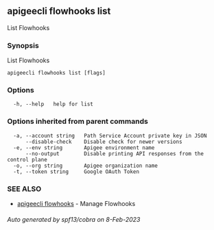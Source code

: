 ## apigeecli flowhooks list

List Flowhooks

### Synopsis

List Flowhooks

```
apigeecli flowhooks list [flags]
```

### Options

```
  -h, --help   help for list
```

### Options inherited from parent commands

```
  -a, --account string   Path Service Account private key in JSON
      --disable-check    Disable check for newer versions
  -e, --env string       Apigee environment name
      --no-output        Disable printing API responses from the control plane
  -o, --org string       Apigee organization name
  -t, --token string     Google OAuth Token
```

### SEE ALSO

* [apigeecli flowhooks](apigeecli_flowhooks.md)	 - Manage Flowhooks

###### Auto generated by spf13/cobra on 8-Feb-2023
